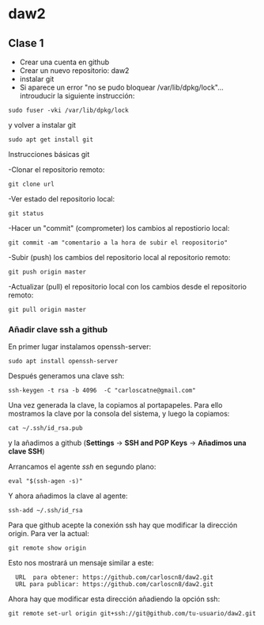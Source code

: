 # daw2

## Clase 1 
- Crear una cuenta en github
- Crear un nuevo repositorio: daw2
- instalar git  
- Si aparece un error "no se pudo bloquear /var/lib/dpkg/lock"... introuducir la siguiente instrucción: 
```
sudo fuser -vki /var/lib/dpkg/lock
```   
y volver a instalar git

```
sudo apt get install git
``` 
Instrucciones básicas git

-Clonar el repositorio remoto:
```
git clone url
```

-Ver estado del repositorio local:
```
git status
```
-Hacer un "commit" (comprometer) los cambios al repostiorio local:
```
git commit -am "comentario a la hora de subir el reopositorio"
```
-Subir (push) los cambios del repositorio local al repositorio remoto:
```
git push origin master
```
-Actualizar (pull) el repositorio local con los cambios desde el repositorio remoto:
```
git pull origin master
```

### Añadir clave ssh a github

En primer lugar instalamos openssh-server:
```
sudo apt install openssh-server
```

Después generamos una clave ssh:
```
ssh-keygen -t rsa -b 4096  -C "carloscatne@gmail.com"
````

Una vez generada la clave, la copiamos al portapapeles. Para ello mostramos la clave por la consola del sistema, y luego la copiamos:
```
cat ~/.ssh/id_rsa.pub
```
y la añadimos a github (**Settings** -> **SSH and PGP Keys** -> **Añadimos una clave SSH**)

Arrancamos el agente *ssh* en segundo plano:
```
eval "$(ssh-agen -s)"
```
Y ahora añadimos  la clave al agente:
```
ssh-add ~/.ssh/id_rsa
```
Para que github acepte la conexión ssh hay que modificar la dirección origin. Para ver la actual:
```
git remote show origin
```
Esto nos mostrará un mensaje similar a este:
```
  URL  para obtener: https://github.com/carloscn8/daw2.git
  URL para publicar: https://github.com/carloscn8/daw2.git
```
Ahora hay que modificar esta dirección añadiendo la opción ssh:
```
git remote set-url origin git+ssh://git@github.com/tu-usuario/daw2.git